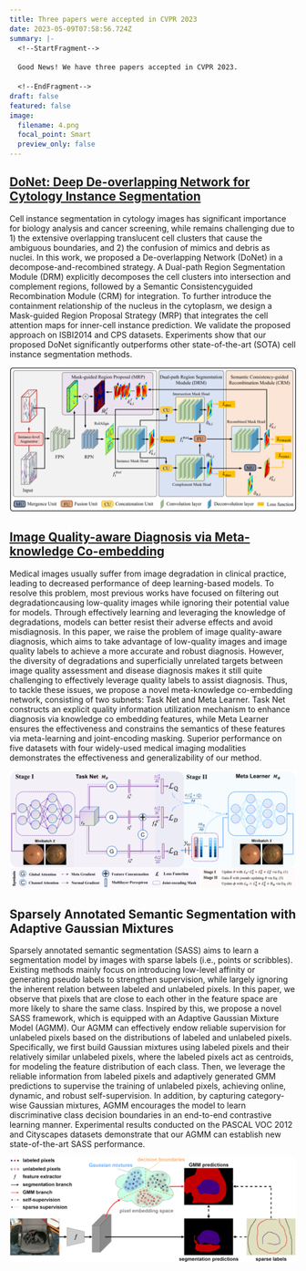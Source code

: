 ```yaml
---
title: Three papers were accepted in CVPR 2023
date: 2023-05-09T07:58:56.724Z
summary: |-
  <!--StartFragment-->

  Good News! We have three papers accepted in CVPR 2023.

  <!--EndFragment-->
draft: false
featured: false
image:
  filename: 4.png
  focal_point: Smart
  preview_only: false
---
```

## [DoNet: Deep De-overlapping Network for Cytology Instance Segmentation](https://arxiv.org/pdf/2303.14373.pdf)

Cell instance segmentation in cytology images has significant importance for biology analysis and cancer screening, while remains challenging due to 1) the extensive overlapping translucent cell clusters that cause the ambiguous boundaries, and 2) the confusion of mimics and debris as nuclei. In this work, we proposed a De-overlapping Network (DoNet) in a decompose-and-recombined strategy. A Dual-path Region Segmentation Module (DRM) explicitly decomposes the cell clusters into intersection and complement regions, followed by a Semantic Consistencyguided Recombination Module (CRM) for integration. To further introduce the containment relationship of the nucleus in the cytoplasm, we design a Mask-guided Region Proposal Strategy (MRP) that integrates the cell attention maps for inner-cell instance prediction. We validate the proposed approach on ISBI2014 and CPS datasets. Experiments show that our proposed DoNet significantly outperforms other state-of-the-art (SOTA) cell instance segmentation methods.

![](1.png)



## [Image Quality-aware Diagnosis via Meta-knowledge Co-embedding](https://arxiv.org/pdf/2303.15038.pdf)

Medical images usually suffer from image degradation in clinical practice, leading to decreased performance of deep learning-based models. To resolve this problem, most previous works have focused on filtering out degradationcausing low-quality images while ignoring their potential value for models. Through effectively learning and leveraging the knowledge of degradations, models can better resist their adverse effects and avoid misdiagnosis. In this paper, we raise the problem of image quality-aware diagnosis, which aims to take advantage of low-quality images and image quality labels to achieve a more accurate and robust diagnosis. However, the diversity of degradations and superficially unrelated targets between image quality assessment and disease diagnosis makes it still quite challenging to effectively leverage quality labels to assist diagnosis. Thus, to tackle these issues, we propose a novel meta-knowledge co-embedding network, consisting of two subnets: Task Net and Meta Learner. Task Net constructs an explicit quality information utilization mechanism to enhance diagnosis via knowledge co embedding features, while Meta Learner ensures the effectiveness and constrains the semantics of these features via meta-learning and joint-encoding masking. Superior performance on five datasets with four widely-used medical imaging modalities demonstrates the effectiveness and generalizability of our method.

![](2.png)



## Sparsely Annotated Semantic Segmentation with Adaptive Gaussian Mixtures

Sparsely annotated semantic segmentation (SASS) aims to learn a segmentation model by images with sparse labels (i.e., points or scribbles). Existing methods mainly focus on introducing low-level affinity or generating pseudo labels to strengthen supervision, while largely ignoring the inherent relation between labeled and unlabeled pixels. In this paper, we observe that pixels that are close to each other in the feature space are more likely to share the same class. Inspired by this, we propose a novel SASS framework, which is equipped with an Adaptive Gaussian Mixture Model (AGMM). Our AGMM can effectively endow reliable supervision for unlabeled pixels based on the distributions of labeled and unlabeled pixels. Specifically, we first build Gaussian mixtures using labeled pixels and their relatively similar unlabeled pixels, where the labeled pixels act as centroids, for modeling the feature distribution of each class. Then, we leverage the reliable information from labeled pixels and adaptively generated GMM predictions to supervise the training of unlabeled pixels, achieving online, dynamic, and robust self-supervision. In addition, by capturing category-wise Gaussian mixtures, AGMM encourages the model to learn discriminative class decision boundaries in an end-to-end contrastive learning manner. Experimental results conducted on the PASCAL VOC 2012 and Cityscapes datasets demonstrate that our AGMM can establish new state-of-the-art SASS performance.

![](3.png)